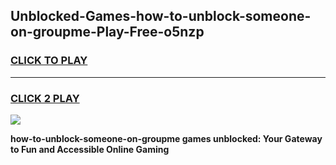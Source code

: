 
## Unblocked-Games-how-to-unblock-someone-on-groupme-Play-Free-o5nzp
<h3>
<a href="https://premium76.site?title=how-to-unblock-someone-on-groupme&ref=19M">CLICK TO PLAY</a></h3>
<hr>

<h3>
<a href="https://premium76.site?title=how-to-unblock-someone-on-groupme&ref=19M">CLICK 2 PLAY</a>
  
</h3>

<a href="https://premium76.site?title=how-to-unblock-someone-on-groupme&ref=19M"><img src="https://clearcache.store/games.png"></a>


**how-to-unblock-someone-on-groupme games unblocked: Your Gateway to Fun and Accessible Online Gaming**
